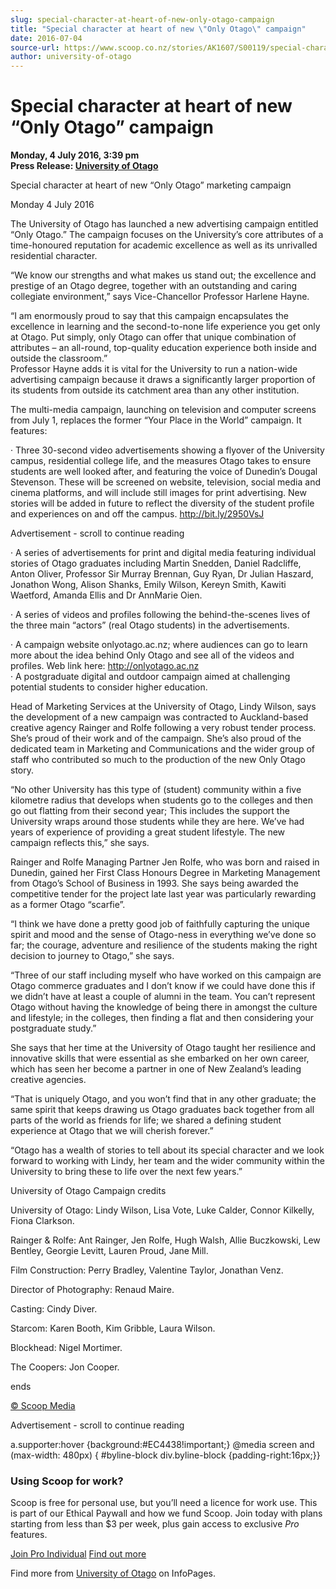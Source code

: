 ```yaml
---
slug: special-character-at-heart-of-new-only-otago-campaign
title: "Special character at heart of new \"Only Otago\" campaign"
date: 2016-07-04
source-url: https://www.scoop.co.nz/stories/AK1607/S00119/special-character-at-heart-of-new-only-otago-campaign.htm
author: university-of-otago
---
```

Special character at heart of new “Only Otago” campaign
=======================================================

**Monday, 4 July 2016, 3:39 pm**  
**Press Release: [University of Otago](https://info.scoop.co.nz/University_of_Otago)**

Special character at heart of new “Only Otago” marketing campaign

Monday 4 July 2016

The University of Otago has launched a new advertising campaign entitled “Only Otago.” The campaign focuses on the University’s core attributes of a time-honoured reputation for academic excellence as well as its unrivalled residential character.

“We know our strengths and what makes us stand out; the excellence and prestige of an Otago degree, together with an outstanding and caring collegiate environment,” says Vice-Chancellor Professor Harlene Hayne.

“I am enormously proud to say that this campaign encapsulates the excellence in learning and the second-to-none life experience you get only at Otago. Put simply, only Otago can offer that unique combination of attributes – an all-round, top-quality education experience both inside and outside the classroom.”  
Professor Hayne adds it is vital for the University to run a nation-wide advertising campaign because it draws a significantly larger proportion of its students from outside its catchment area than any other institution.

The multi-media campaign, launching on television and computer screens from July 1, replaces the former “Your Place in the World” campaign. It features:

· Three 30-second video advertisements showing a flyover of the University campus, residential college life, and the measures Otago takes to ensure students are well looked after, and featuring the voice of Dunedin’s Dougal Stevenson. These will be screened on website, television, social media and cinema platforms, and will include still images for print advertising. New stories will be added in future to reflect the diversity of the student profile and experiences on and off the campus. http://bit.ly/2950VsJ

Advertisement - scroll to continue reading





· A series of advertisements for print and digital media featuring individual stories of Otago graduates including Martin Snedden, Daniel Radcliffe, Anton Oliver, Professor Sir Murray Brennan, Guy Ryan, Dr Julian Haszard, Jonathon Wong, Alison Shanks, Emily Wilson, Kereyn Smith, Kawiti Waetford, Amanda Ellis and Dr AnnMarie Oien.

· A series of videos and profiles following the behind-the-scenes lives of the three main “actors” (real Otago students) in the advertisements.

· A campaign website onlyotago.ac.nz; where audiences can go to learn more about the idea behind Only Otago and see all of the videos and profiles. Web link here: http://onlyotago.ac.nz  
· A postgraduate digital and outdoor campaign aimed at challenging potential students to consider higher education.

Head of Marketing Services at the University of Otago, Lindy Wilson, says the development of a new campaign was contracted to Auckland-based creative agency Rainger and Rolfe following a very robust tender process. She’s proud of their work and of the campaign. She’s also proud of the dedicated team in Marketing and Communications and the wider group of staff who contributed so much to the production of the new Only Otago story.

“No other University has this type of (student) community within a five kilometre radius that develops when students go to the colleges and then go out flatting from their second year; This includes the support the University wraps around those students while they are here. We’ve had years of experience of providing a great student lifestyle. The new campaign reflects this,” she says.

Rainger and Rolfe Managing Partner Jen Rolfe, who was born and raised in Dunedin, gained her First Class Honours Degree in Marketing Management from Otago’s School of Business in 1993. She says being awarded the competitive tender for the project late last year was particularly rewarding as a former Otago “scarfie”.

“I think we have done a pretty good job of faithfully capturing the unique spirit and mood and the sense of Otago-ness in everything we’ve done so far; the courage, adventure and resilience of the students making the right decision to journey to Otago,” she says.

“Three of our staff including myself who have worked on this campaign are Otago commerce graduates and I don’t know if we could have done this if we didn’t have at least a couple of alumni in the team. You can’t represent Otago without having the knowledge of being there in amongst the culture and lifestyle; in the colleges, then finding a flat and then considering your postgraduate study.”

She says that her time at the University of Otago taught her resilience and innovative skills that were essential as she embarked on her own career, which has seen her become a partner in one of New Zealand’s leading creative agencies.

“That is uniquely Otago, and you won’t find that in any other graduate; the same spirit that keeps drawing us Otago graduates back together from all parts of the world as friends for life; we shared a defining student experience at Otago that we will cherish forever.”

“Otago has a wealth of stories to tell about its special character and we look forward to working with Lindy, her team and the wider community within the University to bring these to life over the next few years.”

  
University of Otago Campaign credits

University of Otago: Lindy Wilson, Lisa Vote, Luke Calder, Connor Kilkelly, Fiona Clarkson.

Rainger & Rolfe: Ant Rainger, Jen Rolfe, Hugh Walsh, Allie Buczkowski, Lew Bentley, Georgie Levitt, Lauren Proud, Jane Mill.

Film Construction: Perry Bradley, Valentine Taylor, Jonathan Venz.

Director of Photography: Renaud Maire.

Casting: Cindy Diver.

Starcom: Karen Booth, Kim Gribble, Laura Wilson.

Blockhead: Nigel Mortimer.

The Coopers: Jon Cooper.

ends

[© Scoop Media](http://www.scoop.co.nz/about/terms.html)  

Advertisement - scroll to continue reading



a.supporter:hover {background:#EC4438!important;} @media screen and (max-width: 480px) { #byline-block div.byline-block {padding-right:16px;}}

### Using Scoop for work?

Scoop is free for personal use, but you’ll need a licence for work use. This is part of our Ethical Paywall and how we fund Scoop. Join today with plans starting from less than $3 per week, plus gain access to exclusive _Pro_ features.  
  
[Join Pro Individual](https://pro.scoop.co.nz/Individual/?from=ProIn24) [Find out more](https://pro.scoop.co.nz/using-scoop-for-work/?from=ProIn24)

Find more from [University of Otago](https://info.scoop.co.nz/University_of_Otago) on InfoPages.